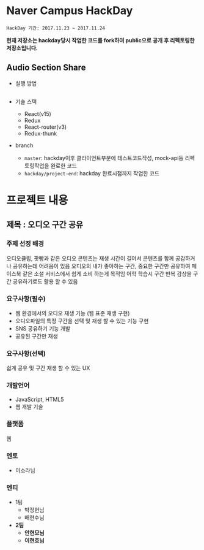 # Naver Campus HackDay
`HackDay 기간: 2017.11.23 ~ 2017.11.24`

**현재 저장소는 hackday당시 작업한 코드를 fork하여 public으로 공개 후 리펙토링한 저장소입니다.**

## Audio Section Share
- 실행 방법
```
```

- 기술 스택
    - React(v15)
    - Redux
    - React-router(v3)
    - Redux-thunk

- branch
    - `master`: hackday이후 클라이언트부분에 테스트코드작성, mock-api등 리펙토링작업을 완료한 코드
    - `hackday/project-end`: hackday 완료시점까지 작업한 코드


# 프로젝트 내용

## 제목 : 오디오 구간 공유

### 주제 선정 배경
오디오클립, 팟빵과 같은 오디오 콘텐츠는 재생 시간이 길어서 콘텐츠를 함께 공감하거나 공유하는데 어려움이 있음
오디오의 내가 좋아하는 구간, 중요한 구간만 공유하여 페이스북 같은 소셜 서비스에서 쉽게 소비 하는게 목적임
어학 학습시 구간 반복 감상을 구간 공유하기로도 활용 할 수 있음

### 요구사항(필수)
- 웹 환경에서의 오디오 재생 기능 (웹 표준 재생 구현)
- 오디오파일의 특정 구간을 선택 및 재생 할 수 있는 기능 구현
- SNS 공유하기 기능 개발
- 공유된 구간만 재생

### 요구사항(선택)
쉽게 공유 및 구간 재생 할 수 있는 UX

### 개발언어
- JavaScript, HTML5
- 웹 개발 기술

### 플랫폼
웹

### 멘토
- 이소라님

### 멘티
- 1팀
    - 박정현님
    - 배현수님
- **2팀**
    - **안현모님**
    - **이현호님**


